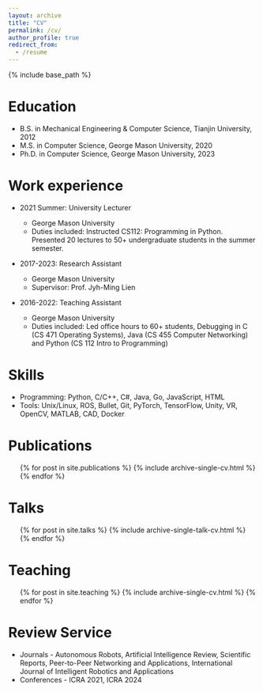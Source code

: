 ```yaml
---
layout: archive
title: "CV"
permalink: /cv/
author_profile: true
redirect_from:
  - /resume
---
```


{% include base_path %}

Education
======
* B.S. in Mechanical Engineering & Computer Science, Tianjin University, 2012
* M.S. in Computer Science, George Mason University, 2020
* Ph.D. in Computer Science, George Mason University, 2023 

Work experience
======
* 2021 Summer: University Lecturer
  * George Mason University
  * Duties included: Instructed CS112: Programming in Python.  Presented 20 lectures to 50+ undergraduate students in the summer semester.

* 2017-2023: Research Assistant
  * George Mason University
  * Supervisor: Prof. Jyh-Ming Lien

* 2016-2022: Teaching Assistant
  * George Mason University
  * Duties included: Led office hours to 60+ students, Debugging in C (CS 471 Operating Systems), Java (CS 455 Computer Networking) and Python (CS 112 Intro to Programming)

  
Skills
======
* Programming: Python, C/C++, C#, Java, Go, JavaScript, HTML
* Tools: Unix/Linux, ROS, Bullet, Git, PyTorch, TensorFlow, Unity, VR, OpenCV, MATLAB, CAD, Docker

Publications
======
  <ul>{% for post in site.publications %}
    {% include archive-single-cv.html %}
  {% endfor %}</ul>
  
Talks
======
  <ul>{% for post in site.talks %}
    {% include archive-single-talk-cv.html %}
  {% endfor %}</ul>
  
Teaching
======
  <ul>{% for post in site.teaching %}
    {% include archive-single-cv.html %}
  {% endfor %}</ul>
  
Review Service
======
* Journals - Autonomous Robots, Artificial Intelligence Review, Scientific Reports, Peer-to-Peer Networking and Applications, International Journal of Intelligent Robotics and Applications
* Conferences - ICRA 2021, ICRA 2024


